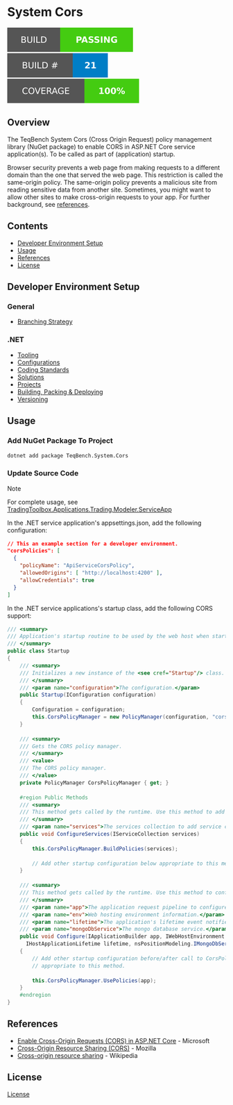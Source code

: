 # System Cors

![Build Status Badge](.badges/build-status.svg) ![Build Number Badge](.badges/build-number.svg) ![Coverage](.badges/code-coverage.svg)

## Overview
The TeqBench System Cors (Cross Origin Request) policy management library (NuGet package) to enable CORS in ASP.NET Core service application(s). To be called as part of (application) startup.

Browser security prevents a web page from making requests to a different domain than the one that served the web page. This restriction is called the same-origin policy. The same-origin policy prevents a malicious site from reading sensitive data from another site. Sometimes, you might want to allow other sites to make cross-origin requests to your app. For further background, see [references](#References).

## Contents
- [Developer Environment Setup](#Developer+Environment+Setup)
- [Usage](#Usage)
- [References](#References)
- [License](#License)

## Developer Environment Setup

### General

- [Branching Strategy](https://github.com/teqbench/teqbench.docs/wiki/Branching-Strategy)

### .NET
- [Tooling](https://github.com/teqbench/teqbench.docs/wiki/.NET-General-Tooling)
- [Configurations](https://github.com/teqbench/teqbench.docs/wiki/.NET-Configuration-Standards)
- [Coding Standards](https://github.com/teqbench/teqbench.docs/wiki/.NET-Coding-Standards)
- [Solutions](https://github.com/teqbench/teqbench.docs/wiki/.NET-Solutions)
- [Projects](https://github.com/teqbench/teqbench.docs/wiki/.NET-Projects)
- [Building, Packing & Deploying](https://github.com/teqbench/teqbench.docs/wiki/.NET-Build-Process)
- [Versioning](https://github.com/teqbench/teqbench.docs/wiki/.NET-Versioning-Standards)

## Usage

### Add NuGet Package To Project

```
dotnet add package TeqBench.System.Cors
```

### Update Source Code

> [!NOTE]
> For complete usage, see [TradingToolbox.Applications.Trading.Modeler.ServiceApp](https://github.com/teqbench/tradingtoolbox.applications.trading.modeler.serviceapp)

In the .NET service application's appsettings.json, add the following configuration:

```json
// This an example section for a developer environment. 
"corsPolicies": [
  {
    "policyName": "ApiServiceCorsPolicy",
    "allowedOrigins": [ "http://localhost:4200" ],
    "allowCredentials": true
  }
]
```

In the .NET service applications's startup class, add the following CORS support:
```csharp
/// <summary>
/// Application's startup routine to be used by the web host when starting this service application.
/// </summary>
public class Startup
{
    /// <summary>
    /// Initializes a new instance of the <see cref="Startup"/> class.
    /// </summary>
    /// <param name="configuration">The configuration.</param>
    public Startup(IConfiguration configuration)
    {
        Configuration = configuration;
        this.CorsPolicyManager = new PolicyManager(configuration, "corsPolicies");
    }

    /// <summary>
    /// Gets the CORS policy manager.
    /// </summary>
    /// <value>
    /// The CORS policy manager.
    /// </value>
    private PolicyManager CorsPolicyManager { get; }

    #region Public Methods
    /// <summary>
    /// This method gets called by the runtime. Use this method to add services to the container.
    /// </summary>
    /// <param name="services">The services collection to add service configurations to.</param>
    public void ConfigureServices(IServiceCollection services)
    {
        this.CorsPolicyManager.BuildPolicies(services);

        // Add other startup configuration below appropriate to this method.
    }

    /// <summary>
    /// This method gets called by the runtime. Use this method to configure the HTTP request pipeline.
    /// </summary>
    /// <param name="app">The application request pipeline to configure.</param>
    /// <param name="env">Web hosting environment information.</param>
    /// <param name="lifetime">The application's lifetime event notifier.</param>
    /// <param name="mongoDbService">The mongo database service.</param>
    public void Configure(IApplicationBuilder app, IWebHostEnvironment env,
      IHostApplicationLifetime lifetime, nsPositionModeling.IMongoDbService mongoDbService)
    {
        // Add other startup configuration before/after call to CorsPolicyManager.UsePolicies
        // appropriate to this method.

        this.CorsPolicyManager.UsePolicies(app);
    }
    #endregion
}
```

## References

- [Enable Cross-Origin Requests (CORS) in ASP.NET Core](https://docs.microsoft.com/en-us/aspnet/core/security/cors?view=aspnetcore-5.0) - Microsoft
- [Cross-Origin Resource Sharing (CORS)](https://developer.mozilla.org/en-US/docs/Web/HTTP/CORS) - Mozilla
- [Cross-origin resource sharing](https://en.wikipedia.org/wiki/Cross-origin_resource_sharing) - Wikipedia

## License

[License](https://github.com/teqbench/teqbench.docs/wiki/License)
